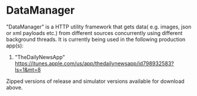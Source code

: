 # DataManager
"DataManager" is a HTTP utility framework that gets data( e.g. images, json or xml payloads etc.) from different sources concurrently using different background threads. It is currently being used in the following production app(s):

1) "TheDailyNewsApp" https://itunes.apple.com/us/app/thedailynewsapp/id798932583?ls=1&mt=8

Zipped versions of release and simulator versions available for download above. 

